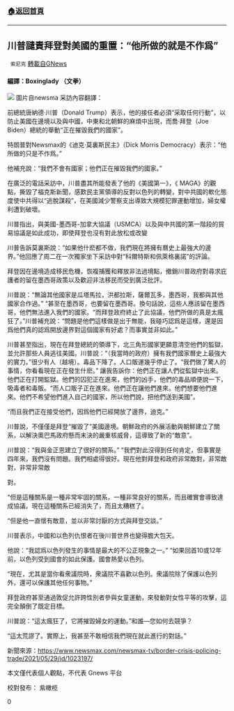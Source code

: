 ###  [:house:返回首頁](https://github.com/ourhimalayas/txt)
---

## 川普譴責拜登對美國的重置：“他所做的就是不作爲”
` 索尼克` [轉載自GNews](https://gnews.org/zh-hans/1284196/)

#### 編譯：Boxinglady （文拳）
![]()![](https://gnews-media-offload.s3.amazonaws.com/wp-content/uploads/2021/05/30164556/IMG_20210530_134531_330.jpg) 圖片自newsma
采訪內容翻譯：

前總統唐納德·川普（Donald Trump）表示，他的接任者必須“采取任何行動”，以防止美國在邊境以及與中國，中東和北朝鮮的麻煩中出現，而喬·拜登（Joe Biden）總統的舉動“正在摧毀我們的國家”。

特朗普對Newsmax的《迪克·莫裏斯民主》（Dick Morris Democracy）表示：“他所做的只是不作爲。”

他補充說：“我們不會有國家；他們正在摧毀我們的國家。”

在廣泛的電話采訪中，川普盡其所能發表了他的《美國第一》，《 MAGA》的觀點，撕毀了福克斯新聞，感歎民主黨領導的反對以色列的轉變，對中共國的軟化態度使中共得以“逃脫謀殺”，在美國減少警察支出導致大規模犯罪運動增加，婦女權利遭到破壞。

川普指出，與美國-墨西哥-加拿大協議（USMCA）以及與中共國的第一階段的貿易協議是如此成功，即使拜登也沒有對此放松或改變

川普告訴莫裏斯說：“如果他什麽都不做，我們現在將擁有曆史上最強大的邊界。”他回應了周二在一次獨家坐下采訪中對“科爾特斯和佩萊格裏諾”的評論。

拜登因在邊境造成移民危機，恢複捕獲和釋放非法過境點，撤銷川普政府對尋求庇護者的留在墨西哥政策以及歡迎非法移民而受到廣泛批評。

川普說：“無論其他國家是瓜塔馬拉，洪都拉斯，薩爾瓦多，墨西哥，我都與其他國家合作過。” “甚至在墨西哥，也要留在墨西哥。換句話說，這些人應該留在墨西哥，他們無法進入我們的國家。“而拜登政府終止了此協議，他們所做的真是太瘋狂了。”川普補充說：“問題是他們這樣做是出于無能，我碰巧認爲是這樣，還是因爲他們真的認爲開放邊界對這個國家有好處？而事實並非如此。”

川普甚至指出，現在在拜登總統的領導下，北三角形國家更願意清空他們的監獄，並允許那些人員逃往美國。川普說：“（我當時的政府）擁有我們國家曆史上最強大的實力。”很少有人（越境）。毒品下降了。人口販運幾乎停止了。“我們做了驚人的事情，你看看現在正在發生什麽。” 讓我告訴你：他們正在讓人們從監獄中出來。他們正在打開監獄。他們的囚犯正在進來，他們的凶手，他們的毒品順便說一下，吸毒者和毒販。“而人口販子正在進來。他們正在讓他們進來。他們想要他們進來。他們不希望他們進入自己的國家，所以他們說，把他們送到美國”。

“而且我們正在接受他們，因爲他們已經開放了邊界，迪克。”

川普說，不僅僅是拜登“摧毀了”美國邊境。朝鮮政府的外展活動與朝鮮建立了關系，以解決奧巴馬政府懸而未決的嚴重核威脅，這導致了新的“敵意”。

川普說：“我與金正恩建立了很好的關系。” “我們對此沒得到任何肯定，但事實是四年來，我們沒有問題。我們相處得很好。現在他對拜登和政府非常敵對，非常敵對，非常非常敵

對。

“但是這種關系是一種非常牢固的關系，一種非常良好的關系，而且確實會導致達成協議。現在這種關系已經消失了，而且太糟糕了。

“但是他一直懷有敵意，並以非常討厭的方式與拜登交談。”

川普表示，中國和以色列仇恨者在後川普世界也變得膽大包天。

他說：“我認爲以色列發生的事情是最大的不公正現象之一。” “如果回首10或12年前，以色列受到國會的如此保護。國會熱愛以色列。

“現在，尤其是當你看衆議院時，衆議院不喜歡以色列。衆議院除了保護以色列外，還可以保護其他任何事物。”

拜登政府甚至通過敦促允許跨性別者參與女童運動，來發動對女性平等的攻擊，這完全顛倒了既定目標。

川普說：“這太瘋狂了，它將摧毀婦女的運動。”和誰—您如何去競爭？

“這太荒謬了。實際上，我甚至不敢相信我們現在就此進行的對話。”

新聞來源：https://www.newsmax.com/newsmax-tv/border-crisis-policing-trade/2021/05/29/id/1023197/

本文僅代表個人觀點，不代表 Gnews 平台

校對發布： 紫橄榄



0
